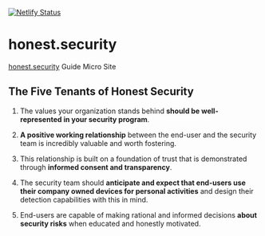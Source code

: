 [![Netlify Status](https://api.netlify.com/api/v1/badges/816bfb9b-6690-4d72-96c7-f5de5ab676c2/deploy-status)](https://app.netlify.com/sites/honestsecurity/deploys)

# honest.security
[honest.security](https://honest.security) Guide Micro Site

## The Five Tenants of Honest Security
1. The values your organization stands behind **should be well-represented in
your security program**.

2. **A positive working relationship** between the end-user and the security team
is incredibly valuable and worth fostering.

3. This relationship is built on a foundation of trust that is demonstrated
through **informed consent and transparency**.

4. The security team should **anticipate and expect that end-users use their
company owned devices for personal activities** and design their detection
capabilities with this in mind.

5. End-users are capable of making rational and informed decisions **about
security risks** when educated and honestly motivated.
